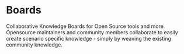 # Boards
Collaborative Knowledge Boards for Open Source tools and more. Opensource maintainers and community members collaborate to easily create scenario specific knowledge - simply by weaving the existing community knowledge.
